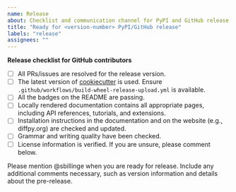 ```yaml
---
name: Release
about: Checklist and communication channel for PyPI and GitHub release
title: "Ready for <version-number> PyPI/GitHub release"
labels: "release" 
assignees: ""
---
```


**Release checklist for GitHub contributors**

- [ ] All PRs/issues are resolved for the release version.
- [ ] The latest version of [cookiecutter](https://github.com/Billingegroup/cookiecutter) is used. Ensure `.github/workflows/build-wheel-release-upload.yml` is available.
- [ ] All the badges on the README are passing.
- [ ] Locally rendered documentation contains all appropriate pages, including API references, tutorials, and extensions.
- [ ] Installation instructions in the documentation and on the website (e.g., diffpy.org) are checked and updated.
- [ ] Grammar and writing quality have been checked.
- [ ] License information is verified. If you are unsure, please comment below.

Please mention @sbillinge when you are ready for release. Include any additional comments necessary, such as version information and details about the pre-release.
